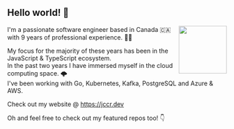 
## Hello world! 👋
  <img align="right" width="110px" src="https://user-images.githubusercontent.com/5132652/164617212-b56e7fb9-da7a-4bc3-99a7-06b672ce9fd5.png">

I'm a passionate software engineer based in Canada 🇨🇦 with 9 years of professional experience. 👨‍💻

My focus for the majority of these years has been in the JavaScript & TypeScript ecosystem.  
In the past two years I have immersed myself in the cloud computing space. 🌩️   
I've been working with Go, Kubernetes, Kafka, PostgreSQL and Azure & AWS.
  
Check out my website @ https://jccr.dev 

Oh and feel free to check out my featured repos too! 👇
